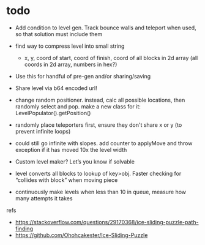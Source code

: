 # todo

- Add condition to level gen. Track bounce walls and teleport when used, so that solution must include them

- find way to compress level into small string
  - x, y, coord of start, coord of finish, coord of all blocks in 2d array (all coords in 2d array, numbers in hex?)
- Use this for handful of pre-gen and/or sharing/saving
- Share level via b64 encoded url!

- change random positioner. instead, calc all possible locations, then randomly select and pop. make a new class for it: LevelPopulator().getPosition()
- randomly place teleporters first, ensure they don't share x or y (to prevent infinite loops)
- could still go infinite with slopes. add counter to applyMove and throw exception if it has moved 10x the level width

- Custom level maker? Let’s you know if solvable

- level converts all blocks to lookup of key>obj. Faster checking for “collides with block” when moving piece

- continuously make levels when less than 10 in queue, measure how many attempts it takes

refs
- https://stackoverflow.com/questions/29170368/ice-sliding-puzzle-path-finding
- https://github.com/Ohohcakester/Ice-Sliding-Puzzle
